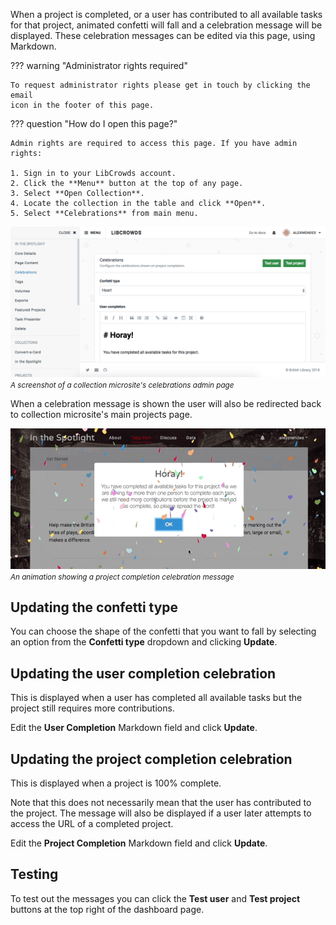 When a project is completed, or a user has contributed to all available tasks
for that project, animated confetti will fall and a celebration message will
be displayed. These celebration messages can be edited via this page, using
Markdown.

??? warning "Administrator rights required"

    To request administrator rights please get in touch by clicking the email
    icon in the footer of this page.

??? question "How do I open this page?"

    Admin rights are required to access this page. If you have admin rights:

    1. Sign in to your LibCrowds account.
    2. Click the **Menu** button at the top of any page.
    3. Select **Open Collection**.
    4. Locate the collection in the table and click **Open**.
    5. Select **Celebrations** from main menu.

![A screenshot of a collection microsite's celebrations admin page](/assets/img/collection/celebrations.png?raw=true)
<br><small>*A screenshot of a collection microsite's celebrations admin page*</small>

When a celebration message is shown the user will also be redirected back to
collection microsite's main projects page.

![An animation showing a project completion celebration message](/assets/img/project-celebration.gif?raw=true)
<br><small>*An animation showing a project completion celebration message*</small>

## Updating the confetti type

You can choose the shape of the confetti that you want to fall by selecting
an option from the **Confetti type** dropdown and clicking **Update**.

## Updating the user completion celebration

This is displayed when a user has completed all available tasks but the
project still requires more contributions.

Edit the **User Completion** Markdown field and click **Update**.

## Updating the project completion celebration

This is displayed when a project is 100% complete.

Note that this does not necessarily mean that the user has contributed to the
project. The message will also be displayed if a user later attempts to access
the URL of a completed project.

Edit the **Project Completion** Markdown field and click **Update**.

## Testing

To test out the messages you can click the **Test user** and **Test project**
buttons at the top right of the dashboard page.

